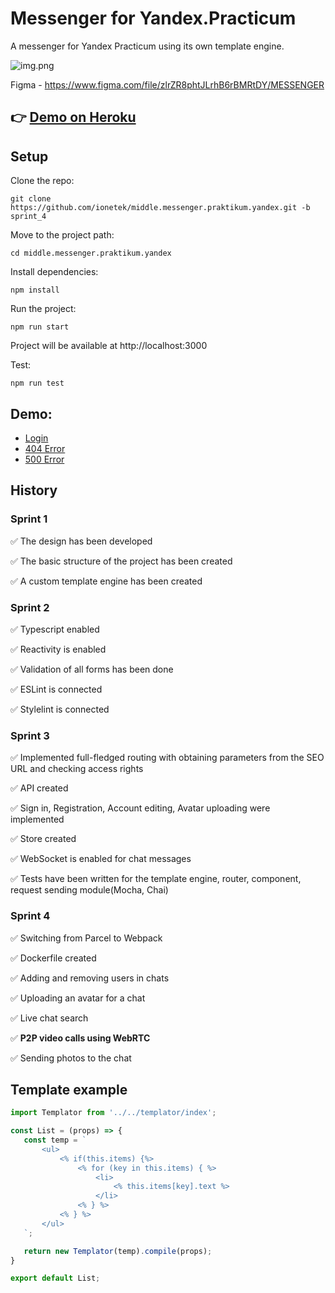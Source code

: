 Messenger for Yandex.Practicum
==============================

A messenger for Yandex Practicum using its own template engine.

![img.png](https://oviland.ru/storage/ya-messenger.png)

Figma - https://www.figma.com/file/zlrZR8phtJLrhB6rBMRtDY/MESSENGER

👉 [Demo on Heroku](https://yandex-msngr.herokuapp.com/)
---
Setup
-----
Clone the repo:

    git clone https://github.com/ionetek/middle.messenger.praktikum.yandex.git -b sprint_4

Move to the project path:

    cd middle.messenger.praktikum.yandex

Install dependencies:

    npm install

Run the project:

    npm run start

Project will be available at http://localhost:3000

Test:

    npm run test

Demo:
-----

* [Login](https://yandex-msngr.herokuapp.com/)
* [404 Error](https://yandex-msngr.herokuapp.com/404)
* [500 Error](https://yandex-msngr.herokuapp.com/500)

History
-----

### Sprint 1

✅ The design has been developed

✅ The basic structure of the project has been created

✅ A custom template engine has been created

### Sprint 2

✅ Typescript enabled

✅ Reactivity is enabled

✅ Validation of all forms has been done

✅ ESLint is connected

✅ Stylelint is connected

### Sprint 3

✅ Implemented full-fledged routing with obtaining parameters from the SEO URL and checking access rights

✅ API created

✅ Sign in, Registration, Account editing, Avatar uploading were implemented

✅ Store created

✅ WebSocket is enabled for chat messages

✅ Tests have been written for the template engine, router, component, request sending module(Mocha, Chai)

### Sprint 4

✅ Switching from Parcel to Webpack

✅ Dockerfile created

✅ Adding and removing users in chats

✅ Uploading an avatar for a chat

✅ Live chat search

✅ **P2P video calls using WebRTC**

✅ Sending photos to the chat

Template example
----------------

 ```jsx
import Templator from '../../templator/index';

const List = (props) => {
    const temp = `
        <ul>
            <% if(this.items) {%>
                <% for (key in this.items) { %>
                    <li>
                        <% this.items[key].text %>
                    </li>
                <% } %>
            <% } %>
        </ul>      
    `;

    return new Templator(temp).compile(props);
}

export default List;
```